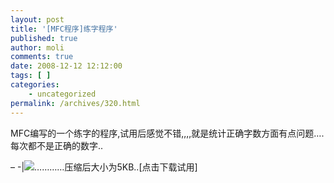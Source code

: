 ```yaml
---
layout: post
title: '[MFC程序]练字程序'
published: true
author: moli
comments: true
date: 2008-12-12 12:12:00
tags: [ ]
categories:
    - uncategorized
permalink: /archives/320.html
---
```

MFC编写的一个练字的程序,试用后感觉不错,,,,就是统计正确字数方面有点问题&#8230;.每次都不是正确的数字..

&#8211; -|![][1]&#8230;&#8230;&#8230;&#8230;压缩后大小为5KB..[点击下载试用]


  
    
      
    
  


 [1]: http://img.baidu.com/hi/face/i_f11.gif